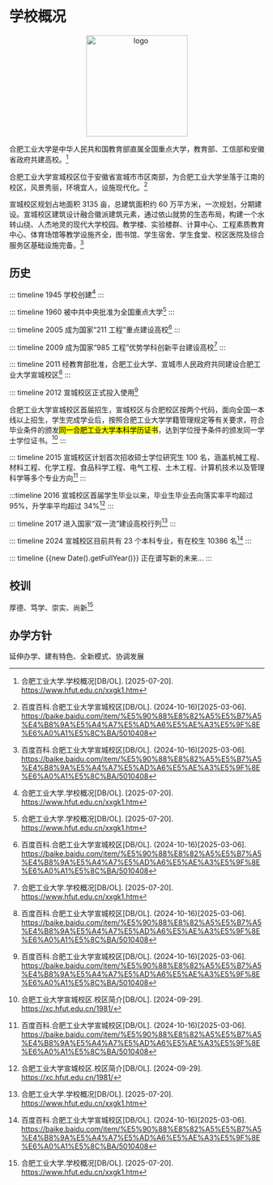 # 学校概况

<p align="center">
<img src='/hfut.svg' width="200" alt="logo"/>
</p>

合肥工业大学是中华人民共和国教育部直属全国重点大学，教育部、工信部和安徽省政府共建高校。[^2]

合肥工业大学宣城校区位于安徽省宣城市市区南部，为合肥工业大学坐落于江南的校区，风景秀丽，环境宜人，设施现代化。[^1]

宣城校区规划占地面积 3135 亩，总建筑面积约 60 万平方米，一次规划，分期建设。宣城校区建筑设计融合徽派建筑元素，通过依山就势的生态布局，构建一个水转山绕、人杰地灵的现代大学校园。教学楼、实验楼群、计算中心、工程素质教育中心、体育场馆等教学设施齐全，图书馆、学生宿舍、学生食堂、校区医院及综合服务区基础设施完备。[^1]

## 历史

::: timeline 1945
学校创建[^2]
:::

::: timeline 1960
被中共中央批准为全国重点大学[^2]
:::

::: timeline 2005
成为国家“211 工程”重点建设高校[^1]
:::

::: timeline 2009
成为国家“985 工程”优势学科创新平台建设高校[^2]
:::

::: timeline 2011
经教育部批准，合肥工业大学、宣城市人民政府共同建设合肥工业大学宣城校区[^1]
:::

::: timeline 2012
宣城校区正式投入使用[^1]

合肥工业大学宣城校区首届招生，宣城校区与合肥校区按两个代码，面向全国一本线以上招生，学生完成学业后，按照合肥工业大学学籍管理规定等有关要求，符合毕业条件的颁发<mark>同一合肥工业大学本科学历证书</mark>，达到学位授予条件的颁发同一学士学位证书。[^3]
:::

::: timeline 2015
宣城校区计划首次招收硕士学位研究生 100 名，涵盖机械工程、材料工程、化学工程、食品科学工程、电气工程、土木工程、计算机技术以及管理科学等多个专业方向[^1]
:::

:::timeline 2016
宣城校区首届学生毕业以来，毕业生毕业去向落实率平均超过 95%，升学率平均超过 34%[^3]
:::

::: timeline 2017
进入国家“双一流”建设高校行列[^2]
:::

::: timeline 2024
宣城校区目前共有 23 个本科专业，有在校生 10386 名[^1]
:::

::: timeline {{new Date().getFullYear()}}
正在谱写新的未来...
:::

## 校训

厚德、笃学、崇实、尚新[^2]

## 办学方针

延伸办学、建有特色、全新模式、协调发展

[^1]:
    百度百科.合肥工业大学宣城校区[DB/OL]. (2024-10-16)\[2025-03-06].  
    <https://baike.baidu.com/item/%E5%90%88%E8%82%A5%E5%B7%A5%E4%B8%9A%E5%A4%A7%E5%AD%A6%E5%AE%A3%E5%9F%8E%E6%A0%A1%E5%8C%BA/5010408>

[^2]:
    合肥工业大学.学校概况[DB/OL]. [2025-07-20].  
    <https://www.hfut.edu.cn/xxgk1.htm>

[^3]:
    合肥工业大学宣城校区.校区简介[DB/OL]. [2024-09-29].  
    <https://xc.hfut.edu.cn/1981/>
